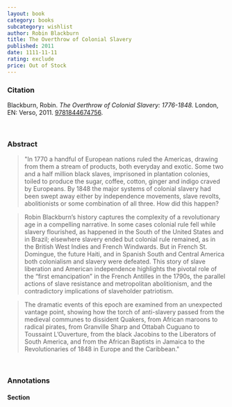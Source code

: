 ```yaml
---
layout: book
category: books
subcategory: wishlist
author: Robin Blackburn
title: The Overthrow of Colonial Slavery
published: 2011
date: 1111-11-11
rating: exclude
price: Out of Stock
---
```


### Citation

Blackburn, Robin. *The Overthrow of Colonial Slavery: 1776-1848.* London, EN: Verso, 2011. [9781844674756](https://www.versobooks.com/en-ca/products/1237-the-overthrow-of-colonial-slavery).

<br>

### Abstract

> "In 1770 a handful of European nations ruled the Americas, drawing from them a stream of products, both everyday and exotic. Some two and a half million black slaves, imprisoned in plantation colonies, toiled to produce the sugar, coffee, cotton, ginger and indigo craved by Europeans. By 1848 the major systems of colonial slavery had been swept away either by independence movements, slave revolts, abolitionists or some combination of all three. How did this happen?

> Robin Blackburn’s history captures the complexity of a revolutionary age in a compelling narrative. In some cases colonial rule fell while slavery flourished, as happened in the South of the United States and in Brazil; elsewhere slavery ended but colonial rule remained, as in the British West Indies and French Windwards. But in French St. Domingue, the future Haiti, and in Spanish South and Central America both colonialism and slavery were defeated. This story of slave liberation and American independence highlights the pivotal role of the “first emancipation” in the French Antilles in the 1790s, the parallel actions of slave resistance and metropolitan abolitionism, and the contradictory implications of slaveholder patriotism.

> The dramatic events of this epoch are examined from an unexpected vantage point, showing how the torch of anti-slavery passed from the medieval communes to dissident Quakers, from African maroons to radical pirates, from Granville Sharp and Ottabah Cuguano to Toussaint L’Ouverture, from the black Jacobins to the Liberators of South America, and from the African Baptists in Jamaica to the Revolutionaries of 1848 in Europe and the Caribbean."

<br>

### Annotations

#### Section

<br>
